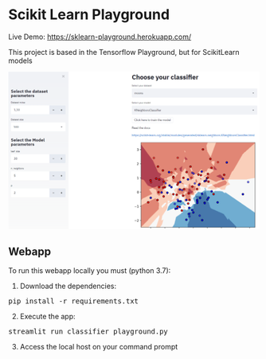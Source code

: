 # Scikit Learn Playground

Live Demo: https://sklearn-playground.herokuapp.com/

This project is based in the Tensorflow Playground, but for ScikitLearn models

<p align="center">
  <img src="imgs/example_streamlit.PNG" />
</p>

## Webapp
To run this webapp locally you must (python 3.7):

1. Download the dependencies:
<pre>
pip install -r requirements.txt
</pre>

2. Execute the app:
<pre>
streamlit run classifier_playground.py
</pre>

3. Access the local host on your command prompt
